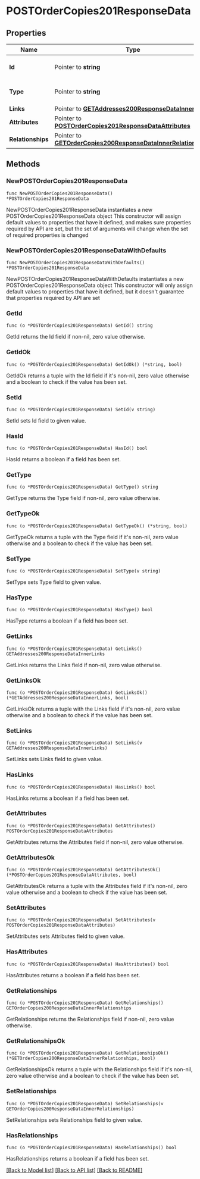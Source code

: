 # POSTOrderCopies201ResponseData

## Properties

Name | Type | Description | Notes
------------ | ------------- | ------------- | -------------
**Id** | Pointer to **string** | The resource&#39;s id | [optional] 
**Type** | Pointer to **string** | The resource&#39;s type | [optional] [default to "order_copies"]
**Links** | Pointer to [**GETAddresses200ResponseDataInnerLinks**](GETAddresses200ResponseDataInnerLinks.md) |  | [optional] 
**Attributes** | Pointer to [**POSTOrderCopies201ResponseDataAttributes**](POSTOrderCopies201ResponseDataAttributes.md) |  | [optional] 
**Relationships** | Pointer to [**GETOrderCopies200ResponseDataInnerRelationships**](GETOrderCopies200ResponseDataInnerRelationships.md) |  | [optional] 

## Methods

### NewPOSTOrderCopies201ResponseData

`func NewPOSTOrderCopies201ResponseData() *POSTOrderCopies201ResponseData`

NewPOSTOrderCopies201ResponseData instantiates a new POSTOrderCopies201ResponseData object
This constructor will assign default values to properties that have it defined,
and makes sure properties required by API are set, but the set of arguments
will change when the set of required properties is changed

### NewPOSTOrderCopies201ResponseDataWithDefaults

`func NewPOSTOrderCopies201ResponseDataWithDefaults() *POSTOrderCopies201ResponseData`

NewPOSTOrderCopies201ResponseDataWithDefaults instantiates a new POSTOrderCopies201ResponseData object
This constructor will only assign default values to properties that have it defined,
but it doesn't guarantee that properties required by API are set

### GetId

`func (o *POSTOrderCopies201ResponseData) GetId() string`

GetId returns the Id field if non-nil, zero value otherwise.

### GetIdOk

`func (o *POSTOrderCopies201ResponseData) GetIdOk() (*string, bool)`

GetIdOk returns a tuple with the Id field if it's non-nil, zero value otherwise
and a boolean to check if the value has been set.

### SetId

`func (o *POSTOrderCopies201ResponseData) SetId(v string)`

SetId sets Id field to given value.

### HasId

`func (o *POSTOrderCopies201ResponseData) HasId() bool`

HasId returns a boolean if a field has been set.

### GetType

`func (o *POSTOrderCopies201ResponseData) GetType() string`

GetType returns the Type field if non-nil, zero value otherwise.

### GetTypeOk

`func (o *POSTOrderCopies201ResponseData) GetTypeOk() (*string, bool)`

GetTypeOk returns a tuple with the Type field if it's non-nil, zero value otherwise
and a boolean to check if the value has been set.

### SetType

`func (o *POSTOrderCopies201ResponseData) SetType(v string)`

SetType sets Type field to given value.

### HasType

`func (o *POSTOrderCopies201ResponseData) HasType() bool`

HasType returns a boolean if a field has been set.

### GetLinks

`func (o *POSTOrderCopies201ResponseData) GetLinks() GETAddresses200ResponseDataInnerLinks`

GetLinks returns the Links field if non-nil, zero value otherwise.

### GetLinksOk

`func (o *POSTOrderCopies201ResponseData) GetLinksOk() (*GETAddresses200ResponseDataInnerLinks, bool)`

GetLinksOk returns a tuple with the Links field if it's non-nil, zero value otherwise
and a boolean to check if the value has been set.

### SetLinks

`func (o *POSTOrderCopies201ResponseData) SetLinks(v GETAddresses200ResponseDataInnerLinks)`

SetLinks sets Links field to given value.

### HasLinks

`func (o *POSTOrderCopies201ResponseData) HasLinks() bool`

HasLinks returns a boolean if a field has been set.

### GetAttributes

`func (o *POSTOrderCopies201ResponseData) GetAttributes() POSTOrderCopies201ResponseDataAttributes`

GetAttributes returns the Attributes field if non-nil, zero value otherwise.

### GetAttributesOk

`func (o *POSTOrderCopies201ResponseData) GetAttributesOk() (*POSTOrderCopies201ResponseDataAttributes, bool)`

GetAttributesOk returns a tuple with the Attributes field if it's non-nil, zero value otherwise
and a boolean to check if the value has been set.

### SetAttributes

`func (o *POSTOrderCopies201ResponseData) SetAttributes(v POSTOrderCopies201ResponseDataAttributes)`

SetAttributes sets Attributes field to given value.

### HasAttributes

`func (o *POSTOrderCopies201ResponseData) HasAttributes() bool`

HasAttributes returns a boolean if a field has been set.

### GetRelationships

`func (o *POSTOrderCopies201ResponseData) GetRelationships() GETOrderCopies200ResponseDataInnerRelationships`

GetRelationships returns the Relationships field if non-nil, zero value otherwise.

### GetRelationshipsOk

`func (o *POSTOrderCopies201ResponseData) GetRelationshipsOk() (*GETOrderCopies200ResponseDataInnerRelationships, bool)`

GetRelationshipsOk returns a tuple with the Relationships field if it's non-nil, zero value otherwise
and a boolean to check if the value has been set.

### SetRelationships

`func (o *POSTOrderCopies201ResponseData) SetRelationships(v GETOrderCopies200ResponseDataInnerRelationships)`

SetRelationships sets Relationships field to given value.

### HasRelationships

`func (o *POSTOrderCopies201ResponseData) HasRelationships() bool`

HasRelationships returns a boolean if a field has been set.


[[Back to Model list]](../README.md#documentation-for-models) [[Back to API list]](../README.md#documentation-for-api-endpoints) [[Back to README]](../README.md)



